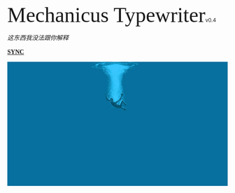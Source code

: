 <!-- _coverpage.md -->

<font size="7" face="Teko">Mechanicus Typewriter</font><small>v0.4</small>

*这东西我没法跟你解释*

<font face="Teko"><strong>[SYNC](mainpage.md)</strong></font>

<!--背景图片 -->
![](_media/dive.jpg)
